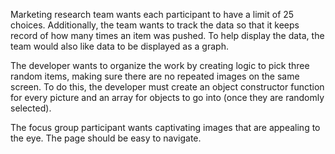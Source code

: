 Marketing research team wants each participant to have a limit of 25 choices. Additionally, the team wants to track the data so that it keeps record of how many times an item was pushed. To help display the data, the team would also like data to be displayed as a graph.

The developer wants to organize the work by creating logic to pick three random items, making sure there are no repeated images on the same screen. To do this, the developer must create an object constructor function for every picture and an array for objects to go into (once they are randomly selected).

The focus group participant wants captivating images that are appealing to the eye. The page should be easy to navigate.
